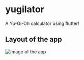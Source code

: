 # yugilator

A Yu-Gi-Oh calculator using flutter!

## Layout of the app

![image of the app](https://imgur.com/F38YeoP.png)

